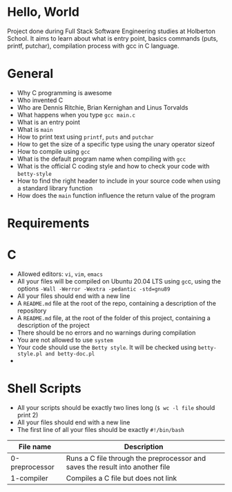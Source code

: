 # Hello, World

Project done during Full Stack Software Engineering studies at Holberton School. It aims to learn about what is entry point, basics commands (puts, printf, putchar), compilation process with gcc in C language.

# General
* Why C programming is awesome
* Who invented C
* Who are Dennis Ritchie, Brian Kernighan and Linus Torvalds
* What happens when you type ```gcc main.c```
* What is an entry point
* What is ```main```
* How to print text using ```printf```, ```puts``` and ```putchar```
* How to get the size of a specific type using the unary operator sizeof
* How to compile using ```gcc```
* What is the default program name when compiling with ```gcc```
* What is the official C coding style and how to check your code with ```betty-style```
* How to find the right header to include in your source code when using a standard library function
* How does the ```main``` function influence the return value of the program

# Requirements

# C
* Allowed editors: ```vi```, ```vim```, ```emacs```
* All your files will be compiled on Ubuntu 20.04 LTS using ```gc```c, using the options ```-Wall -Werror -Wextra -pedantic -std=gnu89```
* All your files should end with a new line
* A ```README.md``` file at the root of the repo, containing a description of the repository
* A ```README.md``` file, at the root of the folder of this project, containing a description of the project
* There should be no errors and no warnings during compilation
* You are not allowed to use ```system```
* Your code should use the ```Betty style```. It will be checked using ```betty-style.pl and betty-doc.pl```
* 
# Shell Scripts
* All your scripts should be exactly two lines long (```$ wc -l file``` should print 2)
* All your files should end with a new line
* The first line of all your files should be exactly ```#!/bin/bash```

| File name | Description |
| ------------ | ----------- |
0-preprocessor   |Runs a C file through the preprocessor and saves the result into another file  | 
1-compiler      | Compiles a C file but does not link |





